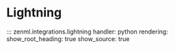 # Lightning

::: zenml.integrations.lightning
    handler: python
    rendering:
      show_root_heading: true
      show_source: true
